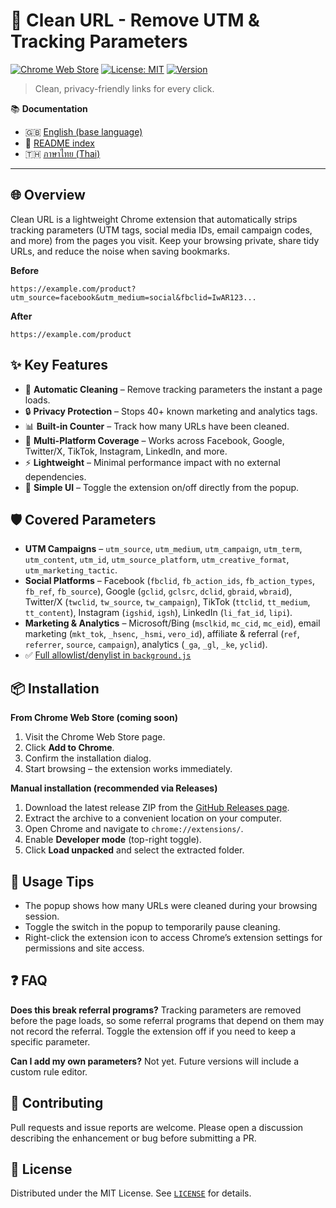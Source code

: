 # 🧹 Clean URL - Remove UTM & Tracking Parameters

[![Chrome Web Store](https://img.shields.io/badge/Chrome-Web%20Store-orange?logo=google-chrome)](https://chrome.google.com/webstore)
[![License: MIT](https://img.shields.io/badge/License-MIT-blue.svg)](LICENSE)
[![Version](https://img.shields.io/badge/version-1.1-green.svg)](manifest.json)

> Clean, privacy-friendly links for every click.

📚 **Documentation**
- 🇬🇧 [English (base language)](README.md)
- 📖 [README index](README_TRANSLATIONS.md)
- 🇹🇭 [ภาษาไทย (Thai)](README.th.md)

---

## 🌐 Overview
Clean URL is a lightweight Chrome extension that automatically strips tracking parameters (UTM tags, social media IDs, email campaign codes, and more) from the pages you visit. Keep your browsing private, share tidy URLs, and reduce the noise when saving bookmarks.

**Before**
```
https://example.com/product?utm_source=facebook&utm_medium=social&fbclid=IwAR123...
```
**After**
```
https://example.com/product
```

## ✨ Key Features
- 🚀 **Automatic Cleaning** – Remove tracking parameters the instant a page loads.
- 🔒 **Privacy Protection** – Stops 40+ known marketing and analytics tags.
- 📊 **Built-in Counter** – Track how many URLs have been cleaned.
- 🎯 **Multi-Platform Coverage** – Works across Facebook, Google, Twitter/X, TikTok, Instagram, LinkedIn, and more.
- ⚡ **Lightweight** – Minimal performance impact with no external dependencies.
- 🎨 **Simple UI** – Toggle the extension on/off directly from the popup.

## 🛡️ Covered Parameters
- **UTM Campaigns** – `utm_source`, `utm_medium`, `utm_campaign`, `utm_term`, `utm_content`, `utm_id`, `utm_source_platform`, `utm_creative_format`, `utm_marketing_tactic`.
- **Social Platforms** – Facebook (`fbclid`, `fb_action_ids`, `fb_action_types`, `fb_ref`, `fb_source`), Google (`gclid`, `gclsrc`, `dclid`, `gbraid`, `wbraid`), Twitter/X (`twclid`, `tw_source`, `tw_campaign`), TikTok (`ttclid`, `tt_medium`, `tt_content`), Instagram (`igshid`, `igsh`), LinkedIn (`li_fat_id`, `lipi`).
- **Marketing & Analytics** – Microsoft/Bing (`msclkid`, `mc_cid`, `mc_eid`), email marketing (`mkt_tok`, `_hsenc`, `_hsmi`, `vero_id`), affiliate & referral (`ref`, `referrer`, `source`, `campaign`), analytics (`_ga`, `_gl`, `_ke`, `yclid`).
- ✅ [Full allowlist/denylist in `background.js`](background.js)

## 📦 Installation
**From Chrome Web Store (coming soon)**
1. Visit the Chrome Web Store page.
2. Click **Add to Chrome**.
3. Confirm the installation dialog.
4. Start browsing – the extension works immediately.

**Manual installation (recommended via Releases)**
1. Download the latest release ZIP from the [GitHub Releases page](https://github.com/themorajr/url-cleaner/releases/tag/v1.2-stable).
2. Extract the archive to a convenient location on your computer.
3. Open Chrome and navigate to `chrome://extensions/`.
4. Enable **Developer mode** (top-right toggle).
5. Click **Load unpacked** and select the extracted folder.

## 🧪 Usage Tips
- The popup shows how many URLs were cleaned during your browsing session.
- Toggle the switch in the popup to temporarily pause cleaning.
- Right-click the extension icon to access Chrome’s extension settings for permissions and site access.

## ❓ FAQ
**Does this break referral programs?**
Tracking parameters are removed before the page loads, so some referral programs that depend on them may not record the referral. Toggle the extension off if you need to keep a specific parameter.

**Can I add my own parameters?**
Not yet. Future versions will include a custom rule editor.

## 🤝 Contributing
Pull requests and issue reports are welcome. Please open a discussion describing the enhancement or bug before submitting a PR.

## 📄 License
Distributed under the MIT License. See [`LICENSE`](LICENSE) for details.
